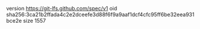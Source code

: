 version https://git-lfs.github.com/spec/v1
oid sha256:3ca21b2ffada4c2e2dceefe3d88f6f9a9aaf1dcf4cfc95ff6be32eea931bce2e
size 1557
